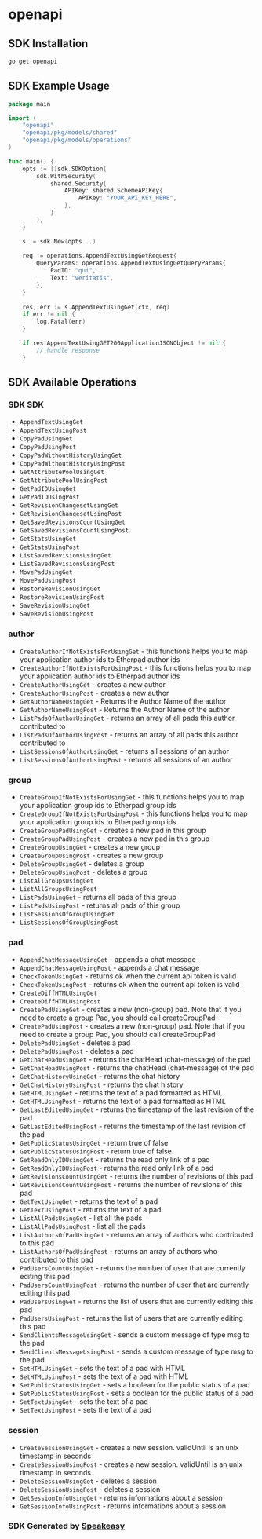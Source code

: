 # openapi

<!-- Start SDK Installation -->
## SDK Installation

```bash
go get openapi
```
<!-- End SDK Installation -->

## SDK Example Usage
<!-- Start SDK Example Usage -->
```go
package main

import (
    "openapi"
    "openapi/pkg/models/shared"
    "openapi/pkg/models/operations"
)

func main() {
    opts := []sdk.SDKOption{
        sdk.WithSecurity(
            shared.Security{
                APIKey: shared.SchemeAPIKey{
                    APIKey: "YOUR_API_KEY_HERE",
                },
            }
        ),
    }

    s := sdk.New(opts...)
    
    req := operations.AppendTextUsingGetRequest{
        QueryParams: operations.AppendTextUsingGetQueryParams{
            PadID: "qui",
            Text: "veritatis",
        },
    }
    
    res, err := s.AppendTextUsingGet(ctx, req)
    if err != nil {
        log.Fatal(err)
    }

    if res.AppendTextUsingGET200ApplicationJSONObject != nil {
        // handle response
    }
```
<!-- End SDK Example Usage -->

<!-- Start SDK Available Operations -->
## SDK Available Operations

### SDK SDK

* `AppendTextUsingGet`
* `AppendTextUsingPost`
* `CopyPadUsingGet`
* `CopyPadUsingPost`
* `CopyPadWithoutHistoryUsingGet`
* `CopyPadWithoutHistoryUsingPost`
* `GetAttributePoolUsingGet`
* `GetAttributePoolUsingPost`
* `GetPadIDUsingGet`
* `GetPadIDUsingPost`
* `GetRevisionChangesetUsingGet`
* `GetRevisionChangesetUsingPost`
* `GetSavedRevisionsCountUsingGet`
* `GetSavedRevisionsCountUsingPost`
* `GetStatsUsingGet`
* `GetStatsUsingPost`
* `ListSavedRevisionsUsingGet`
* `ListSavedRevisionsUsingPost`
* `MovePadUsingGet`
* `MovePadUsingPost`
* `RestoreRevisionUsingGet`
* `RestoreRevisionUsingPost`
* `SaveRevisionUsingGet`
* `SaveRevisionUsingPost`

### author

* `CreateAuthorIfNotExistsForUsingGet` - this functions helps you to map your application author ids to Etherpad author ids
* `CreateAuthorIfNotExistsForUsingPost` - this functions helps you to map your application author ids to Etherpad author ids
* `CreateAuthorUsingGet` - creates a new author
* `CreateAuthorUsingPost` - creates a new author
* `GetAuthorNameUsingGet` - Returns the Author Name of the author
* `GetAuthorNameUsingPost` - Returns the Author Name of the author
* `ListPadsOfAuthorUsingGet` - returns an array of all pads this author contributed to
* `ListPadsOfAuthorUsingPost` - returns an array of all pads this author contributed to
* `ListSessionsOfAuthorUsingGet` - returns all sessions of an author
* `ListSessionsOfAuthorUsingPost` - returns all sessions of an author

### group

* `CreateGroupIfNotExistsForUsingGet` - this functions helps you to map your application group ids to Etherpad group ids
* `CreateGroupIfNotExistsForUsingPost` - this functions helps you to map your application group ids to Etherpad group ids
* `CreateGroupPadUsingGet` - creates a new pad in this group
* `CreateGroupPadUsingPost` - creates a new pad in this group
* `CreateGroupUsingGet` - creates a new group
* `CreateGroupUsingPost` - creates a new group
* `DeleteGroupUsingGet` - deletes a group
* `DeleteGroupUsingPost` - deletes a group
* `ListAllGroupsUsingGet`
* `ListAllGroupsUsingPost`
* `ListPadsUsingGet` - returns all pads of this group
* `ListPadsUsingPost` - returns all pads of this group
* `ListSessionsOfGroupUsingGet`
* `ListSessionsOfGroupUsingPost`

### pad

* `AppendChatMessageUsingGet` - appends a chat message
* `AppendChatMessageUsingPost` - appends a chat message
* `CheckTokenUsingGet` - returns ok when the current api token is valid
* `CheckTokenUsingPost` - returns ok when the current api token is valid
* `CreateDiffHTMLUsingGet`
* `CreateDiffHTMLUsingPost`
* `CreatePadUsingGet` - creates a new (non-group) pad. Note that if you need to create a group Pad, you should call createGroupPad
* `CreatePadUsingPost` - creates a new (non-group) pad. Note that if you need to create a group Pad, you should call createGroupPad
* `DeletePadUsingGet` - deletes a pad
* `DeletePadUsingPost` - deletes a pad
* `GetChatHeadUsingGet` - returns the chatHead (chat-message) of the pad
* `GetChatHeadUsingPost` - returns the chatHead (chat-message) of the pad
* `GetChatHistoryUsingGet` - returns the chat history
* `GetChatHistoryUsingPost` - returns the chat history
* `GetHTMLUsingGet` - returns the text of a pad formatted as HTML
* `GetHTMLUsingPost` - returns the text of a pad formatted as HTML
* `GetLastEditedUsingGet` - returns the timestamp of the last revision of the pad
* `GetLastEditedUsingPost` - returns the timestamp of the last revision of the pad
* `GetPublicStatusUsingGet` - return true of false
* `GetPublicStatusUsingPost` - return true of false
* `GetReadOnlyIDUsingGet` - returns the read only link of a pad
* `GetReadOnlyIDUsingPost` - returns the read only link of a pad
* `GetRevisionsCountUsingGet` - returns the number of revisions of this pad
* `GetRevisionsCountUsingPost` - returns the number of revisions of this pad
* `GetTextUsingGet` - returns the text of a pad
* `GetTextUsingPost` - returns the text of a pad
* `ListAllPadsUsingGet` - list all the pads
* `ListAllPadsUsingPost` - list all the pads
* `ListAuthorsOfPadUsingGet` - returns an array of authors who contributed to this pad
* `ListAuthorsOfPadUsingPost` - returns an array of authors who contributed to this pad
* `PadUsersCountUsingGet` - returns the number of user that are currently editing this pad
* `PadUsersCountUsingPost` - returns the number of user that are currently editing this pad
* `PadUsersUsingGet` - returns the list of users that are currently editing this pad
* `PadUsersUsingPost` - returns the list of users that are currently editing this pad
* `SendClientsMessageUsingGet` - sends a custom message of type msg to the pad
* `SendClientsMessageUsingPost` - sends a custom message of type msg to the pad
* `SetHTMLUsingGet` - sets the text of a pad with HTML
* `SetHTMLUsingPost` - sets the text of a pad with HTML
* `SetPublicStatusUsingGet` - sets a boolean for the public status of a pad
* `SetPublicStatusUsingPost` - sets a boolean for the public status of a pad
* `SetTextUsingGet` - sets the text of a pad
* `SetTextUsingPost` - sets the text of a pad

### session

* `CreateSessionUsingGet` - creates a new session. validUntil is an unix timestamp in seconds
* `CreateSessionUsingPost` - creates a new session. validUntil is an unix timestamp in seconds
* `DeleteSessionUsingGet` - deletes a session
* `DeleteSessionUsingPost` - deletes a session
* `GetSessionInfoUsingGet` - returns informations about a session
* `GetSessionInfoUsingPost` - returns informations about a session

<!-- End SDK Available Operations -->

### SDK Generated by [Speakeasy](https://docs.speakeasyapi.dev/docs/using-speakeasy/client-sdks)
